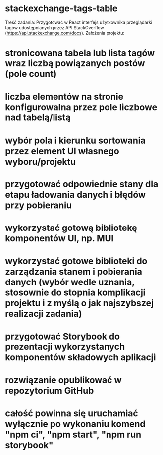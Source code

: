 # stackexchange-tags-table


Treść zadania: Przygotować w React interfejs użytkownika przeglądarki tagów udostępnianych przez API StackOverflow (https://api.stackexchange.com/docs). 
Założenia projektu:

# stronicowana tabela lub lista tagów wraz liczbą powiązanych postów (pole count)
# liczba elementów na stronie konfigurowalna przez pole liczbowe nad tabelą/listą
# wybór pola i kierunku sortowania przez element UI własnego wyboru/projektu
# przygotować odpowiednie stany dla etapu ładowania danych i błędów przy pobieraniu
# wykorzystać gotową bibliotekę komponentów UI, np. MUI
# wykorzystać gotowe biblioteki do zarządzania stanem i pobierania danych (wybór wedle uznania, stosownie do stopnia komplikacji projektu i z myślą o jak najszybszej realizacji zadania)
# przygotować Storybook do prezentacji wykorzystanych komponentów składowych aplikacji
# rozwiązanie opublikować w repozytorium GitHub
# całość powinna się uruchamiać wyłącznie po wykonaniu komend "npm ci", "npm start", "npm run storybook"
